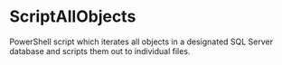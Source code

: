 # ScriptAllObjects
PowerShell script which iterates all objects in a designated SQL Server database and scripts them out to individual files.

